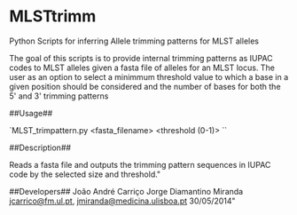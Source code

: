 MLSTtrimm
=========

Python Scripts for inferring Allele trimming patterns for MLST alleles 

The goal of this scripts is to provide internal trimming patterns as IUPAC codes to MLST alleles given a fasta file of alleles for an MLST locus. The user as an option to select a minimmum threshold value to which a base in a given position should be considered and the number of bases for both the 5' and 3' trimming patterns

##Usage##

`MLST_trimpattern.py <fasta_filename> <threshold (0-1)> <pattern size>``

##Description##

Reads a fasta file and outputs the trimming pattern sequences in IUPAC code by the selected size and threshold."

##Developers##
João André Carriço
Jorge Diamantino Miranda 
jcarrico@fm.ul.pt, jmiranda@medicina.ulisboa.pt  30/05/2014"
